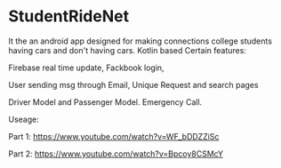 # StudentRideNet
It the an android app designed for making connections college students having cars and don't having cars.
Kotlin based
Certain features: 

Firebase real time update, Fackbook login, 

User sending msg through Email, Unique Request and search pages

Driver Model and Passenger Model. Emergency Call. 

Useage:

Part 1: https://www.youtube.com/watch?v=WF_bDDZZiSc

Part 2: https://www.youtube.com/watch?v=Bpcoy8CSMcY
